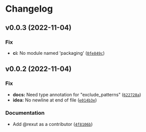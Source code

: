 # Changelog

<!--next-version-placeholder-->

## v0.0.3 (2022-11-04)
### Fix
* **ci:** No module named 'packaging' ([`0fe849c`](https://github.com/tiacsys/verylittlewire/commit/0fe849c117bf3afae65ee738f311796aa38129c6))

## v0.0.2 (2022-11-04)
### Fix
* **docs:** Need type annotation for "exclude_patterns" ([`622728a`](https://github.com/tiacsys/verylittlewire/commit/622728a57e7309190fb507cb95fbac5e228aa4ba))
* **idea:** No newline at end of file ([`e014b3e`](https://github.com/tiacsys/verylittlewire/commit/e014b3ecc90fc80934320c7ec2dca98caefdf849))

### Documentation
* Add @rexut as a contributor ([`4f8106b`](https://github.com/tiacsys/verylittlewire/commit/4f8106b4fb53bd6b8afa21adadb020e2248fa112))

